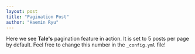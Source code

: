 ```yaml
---
layout: post
title: "Pagination Post"
author: "Haemin Ryu"
---
```


Here we see **Tale's** pagination feature in action. It is set to 5 posts per page by default. Feel free to change this number in the `_config.yml` file!
